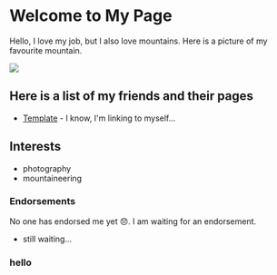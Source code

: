 # Welcome to My Page

Hello, I love my job, but I also love mountains. Here is a picture of my favourite mountain.

![](/data-fellowship-git/images/covalent-bond.jpg)

## Here is a list of my friends and their pages

* [Template](/data-fellowship-git/template) - I know, I'm linking to myself...

## Interests

* photography
* mountaineering

### Endorsements

No one has endorsed me yet 😞. I am waiting for an endorsement.

* still waiting...

### hello
